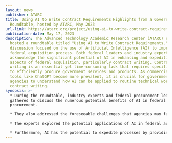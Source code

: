 ```yaml
---
layout: news
publisher: ATARC
title: Using AI to Write Contract Requirements Highlights from a Government
  Roundtable, hosted by ATARC, May 2023
url-link: https://atarc.org/project/using-ai-to-write-contract-requirements/
publication-date: May 17, 2023
description: The Advanced Technology Academic Research Center (ATARC) recently
  hosted a roundtable titled "Using AI to Write Contract Requirements." The
  discussion focused on the use of Artificial Intelligence (AI) to improve the
  federal acquisition process. Both federal leaders and industry experts
  acknowledge the significant potential of AI in enhancing and expediting all
  aspects of federal acquisition, particularly contract writing. Contract
  writing is an essential yet time-consuming task that requires specific skills
  to efficiently procure government services and products. As commercial AI
  tools like ChatGPT become more prevalent, it is crucial for government
  agencies to understand how AI can be applied to routine technical work such as
  contract writing.
synopsis: >-
  * During the roundtable, industry experts and federal procurement leaders
  gathered to discuss the numerous potential benefits of AI in federal
  procurement.

  * They also addressed the foreseeable challenges that agencies may face in terms of privacy, security, and the rapid advancement of technology. 

  * The experts explored the potential applications of AI in federal acquisition and procurement processes. They highlighted that with sufficient information, AI could significantly assist in crafting acquisition strategies for various portfolios, including IT, facilities, and professional services. 

  * Furthermore, AI has the potential to expedite processes by providing effective evaluation factors for solicitations and identifying possible contract modifications.
---
```

